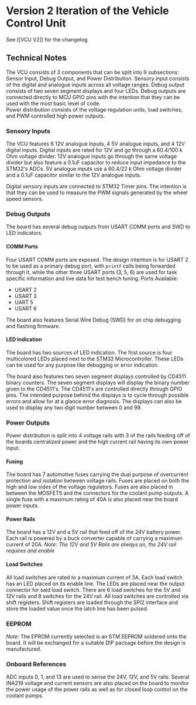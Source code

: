 # Version 2 Iteration of the Vehicle Control Unit

See [[VCU V2]] for the changelog

## Technical Notes
The VCU consists of 3 components that can be split into 9 subsections: Sensor Input, Debug Output, and Power Distribution. 
Sensory input consists of the digital and analogue inputs across all voltage ranges. 
Debug output consists of two seven segment displays and four LEDs. Debug outputs are connected directly to MCU GPIO pins with the intention that they can be used with the most basic level of code.  
Power distribution consists of the voltage regulation units, load switches, and PWM controlled high power outputs.

### Sensory Inputs
The VCU features 6 12V analogue inputs, 4 5V analogue inputs, and 4 12V digital inputs.
Digital inputs are rated for 12V and go through a 60.4/100 k Ohm voltage divider. 12V analogue inputs go through the same voltage divider but also feature a 0.1uF capacitor to reduce input impedance to the STM32's ADCs.
5V analogue inputs use a 60.4/22 k Ohm voltage divider and a 0.1uF capacitor similar to the 12V analogue inputs.

Digital sensory inputs are connected to STM32 Timer pins. The intention is that they can be used to measure the PWM signals generated by the wheel speed sensors.

### Debug Outputs
The board has several debug outputs from USART COMM ports and SWD to LED indicators.

#### COMM Ports
Four USART COMM ports are exposed. The design intention is for USART 2 to be used as a primary debug port, with `printf` calls being forwarded through it, while the other three USART ports (3, 5, 6) are used for task specific information and live data for test bench tuning.
Ports Available:
- USART 2
- USART 3
- UART 5
- USART 6

The board also features Serial Wire Debug (SWD) for on chip debugging and flashing firmware.

#### LED Indication
The board has two sources of LED indication. The first source is four multicolored LEDs placed next to the STM32 Microcontroller. These LEDs can be used for any purpose like debugging or error indication.

The board also features two seven segment displays controlled by CD4511 binary counters. The seven segment displays will display the binary number given to the CD4511's. The CD4511's are controlled directly through GPIO pins.
The intended purpose behind the displays is to cycle through possible errors and allow for at a glance error diagnosis. The displays can also be used to display any two digit number between 0 and 99.


### Power Outputs
Power distribution is split into 4 voltage rails with 3 of the rails feeding off of the boards centralized power and the high current rail having its own power input.

#### Fusing
The board has 7 automotive fuses carrying the dual purpose of overcurrent protection and isolation between voltage rails.
Fuses are placed on both the high and low sides of the voltage regulators.
Fuses are also placed in between the MOSFETS and the connectors for the coolant pump outputs.
A single fuse with a maximum rating of 40A is also placed near the board power inputs.

#### Power Rails
The board has a 12V and a 5V rail that feed off of the 24V battery power. Each rail is powered by a buck converter capable of carrying a maximum current of 20A.
*Note: The 12V and 5V Rails are always on, the 24V rail requires and enable*

#### Load Switches
All load switches are rated to a maximum current of 3A. Each load switch has an LED placed on its enable line. The LEDs are placed near the output connector for said load switch. There are 6 load switches for the 5V and 12V rails and 8 switches for the 24V rail.
All load switches are controlled via shift registers. Shift registers are loaded through the SPI2 interface and store the loaded value once the latch line has been pulsed.

### EEPROM
*Note:* The EPROM currently selected is an STM EEPROM soldered onto the board. It will be exchanged for a suitable DIP package before the design is manufactured.

### Onboard References
ADC inputs 0, 1, and 13 are used to sense the 24V, 12V, and 5V rails. Several INA219 voltage and current sensors are also placed on the board to monitor the power usage of the power rails as well as for closed loop control on the coolant pumps.